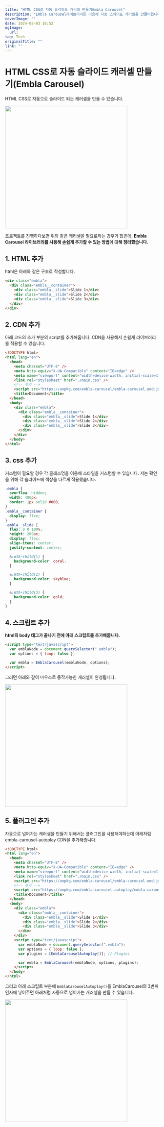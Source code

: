 ```yaml
---
title: "HTML CSS로 자동 슬라이드 캐러셀 만들기Embla Carousel"
description: "Embla Carousel라이브러리를 이용해 자동 스와이프 캐러셀을 만들어봅니다"
coverImage: ""
date: 2024-08-03 16:52
ogImage: 
  url: 
tag: Tech
originalTitle: ""
link: ""
---
```




# HTML CSS로 자동 슬라이드 캐러셀 만들기(Embla Carousel)

HTML CSS로 자동으로 슬라이드 되는 캐러셀을 만들 수 있습니다.

<img  src="./img/2022-12-06-HTML-CSS로-자동-슬라이드-캐러셀-만들기Embla-Carousel-1.gif" width="400"/>



<div class="content-ad"></div>

프로젝트를 진행하다보면 위와 같은 캐러셀을 필요로하는 경우가 많은데,
**Embla Carousel 라이브러리를 사용해 손쉽게 추가할 수 있는 방법에 대해 정리했습니다.**

## 1. HTML 추가

html은 아래와 같은 구조로 작성합니다.

```html
<div class="embla">
  <div class="embla__container">
    <div class="embla__slide">Slide 1</div>
    <div class="embla__slide">Slide 2</div>
    <div class="embla__slide">Slide 3</div>
  </div>
</div>
```

## 2. CDN 추가

아래 코드의 추가 부분의 script를 추가해줍니다.
CDN을 사용해서 손쉽게 라이브러리를 적용할 수 있습니다.



<div class="content-ad"></div>

```html
<!DOCTYPE html>
<html lang="en">
  <head>
    <meta charset="UTF-8" />
    <meta http-equiv="X-UA-Compatible" content="IE=edge" />
    <meta name="viewport" content="width=device-width, initial-scale=1.0" />
    <link rel="stylesheet" href="./main.css" />
    <!-- 추가 -->
    <script src="https://unpkg.com/embla-carousel/embla-carousel.umd.js"></script>
    <title>Document</title>
  </head>
  <body>
    <div class="embla">
      <div class="embla__container">
        <div class="embla__slide">Slide 1</div>
        <div class="embla__slide">Slide 2</div>
        <div class="embla__slide">Slide 3</div>
      </div>
    </div>
  </body>
</html>
```

## 3. css 추가

커스텀이 필요할 경우 각 클래스명을 이용해 스타일을 커스텀할 수 있습니다.
저는 확인을 위해 각 슬라이드에 색상을 다르게 적용했습니다.

```scss
.embla {
  overflow: hidden;
  width: 400px;
  border: 1px solid #000;
}
.embla__container {
  display: flex;
}
.embla__slide {
  flex: 0 0 100%;
  height: 200px;
  display: flex;
  align-items: center;
  justify-content: center;

  &:nth-child(1) {
    background-color: coral;
  }

  &:nth-child(2) {
    background-color: skyblue;
  }

  &:nth-child(3) {
    background-color: gold;
  }
}
```



<div class="content-ad"></div>

## 4. 스크립트 추가

**html의 body 태그가 끝나기 전에 아래 스크립트를 추가해줍니다.**

```html
<script type="text/javascript">
  var emblaNode = document.querySelector(".embla");
  var options = { loop: false };

  var embla = EmblaCarousel(emblaNode, options);
</script>
```

<div class="content-ad"></div>

그러면 아래와 같이 마우스로 동작가능한 캐러셀이 완성됩니다.

<img  src="./img/2022-12-06-HTML-CSS로-자동-슬라이드-캐러셀-만들기Embla-Carousel-1.gif" width="400"/>

## 5. 플러그인 추가

자동으로 넘어가는 캐러셀을 만들기 위해서는 플러그인을 사용해야하는데
아래처럼 embla-carousel-autoplay CDN을 추가해줍니다.

```html
<!DOCTYPE html>
<html lang="en">
  <head>
    <meta charset="UTF-8" />
    <meta http-equiv="X-UA-Compatible" content="IE=edge" />
    <meta name="viewport" content="width=device-width, initial-scale=1.0" />
    <link rel="stylesheet" href="./main.css" />
    <script src="https://unpkg.com/embla-carousel/embla-carousel.umd.js"></script>
    <!-- 추가 -->
    <script src="https://unpkg.com/embla-carousel-autoplay/embla-carousel-autoplay.umd.js"></script>
    <title>Document</title>
  </head>
  <body>
    <div class="embla">
      <div class="embla__container">
        <div class="embla__slide">Slide 1</div>
        <div class="embla__slide">Slide 2</div>
        <div class="embla__slide">Slide 3</div>
      </div>
    </div>
    <script type="text/javascript">
      var emblaNode = document.querySelector(".embla");
      var options = { loop: false };
      var plugins = [EmblaCarouselAutoplay()]; // Plugins

      var embla = EmblaCarousel(emblaNode, options, plugins);
    </script>
  </body>
</html>
```

<div class="content-ad"></div>

그리고 아래 스크립트 부분에 `EmblaCarouselAutoplay()`를 EmblaCarousel의 3번째 인자에 넣어주면 아래처럼 자동으로 넘어가는 캐러셀을 만들 수 있습니다.

<img  src="./img/2022-12-06-HTML-CSS로-자동-슬라이드-캐러셀-만들기Embla-Carousel-2.gif" width="400"/>
